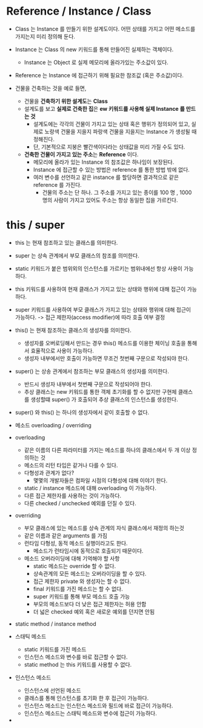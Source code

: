 # Reference /  Instance / Class
- Class 는 Instance 를 만들기 위한 설계도이다. 어떤 상태를 가지고 어떤 메소드를 가지는지 미리 정의해 둔다.
- Instance 는 Class 의 new 키워드를 통해 만들어진 실제하는 객체이다.
  - Instance 는 Object 로 실제 메모리에 올라가있는 주소값이 있다.
- Reference 는 Instance 에 접근하기 위해 필요한 참조값 (혹은 주소값)이다.

- 건물을 건축하는 것을 예로 들면,
  - 건물을 **건축하기 위한 설계도**는 **Class**
  - 설계도를 보고 **실제로 건축한 집**은 **ew 키워드를 사용해 실제 Instance 를 만드는 것**
    - 설계도에는 각각의 건물이 가지고 있는 상태 혹은 행위가 정의되어 있고, 실제로 노랑색 건물을 지을지 파랑색 건물을 지을지는 Instance 가 생성될 때 정해진다.
    - 단, 기본적으로 지붕은 빨간색이다라는 상태값을 미리 가질 수도 있다.
  - **건축한 건물이 가지고 있는 주소**는 **Reference** 이다.
    - 메모리에 올라가 있는 Instance 의 참조값은 하나임이 보장된다.
    - Instance 에 접근할 수 있는 방법은 reference 를 통한 방법 밖에 없다.
    - 여러 변수를 선언하고 같은 instance 를 할당하면 결과적으로 같은 reference 를 가진다.
      - 건물의 주소는 단 하나. 그 주소를 가지고 있는 종이를 100 명 , 1000 명의 사람이 가지고 있어도 주소는 항상 동일한 집을 가르킨다.

    

# this / super
- this 는 현재 참조하고 있는 클래스를 의미한다.
- super 는 상속 관계에서 부모 클래스의 참조를 의미한다.

- static 키워드가 붙은 범위외의 인스턴스를 가르키는 범위내에선 항상 사용이 가능하다.

- this 키워드를 사용하여 현재 클래스가 가지고 있는 상태와 행위에 대해 접근이 가능하다.
- super 키워드를 사용하여 부모 클래스가 가지고 있는 상태와 행위에 대해 접근이 가능하다. -> 접근 제한자(access modifier)에 따라 호출 여부 결정

- this() 는 현재 참조하는 클래스의 생성자를 의미한다.
  - 생성자를 오버로딩해서 만드는 경우 this() 메소드를 이용한 체이닝 호출을 통해서 효율적으로 사용이 가능하다.
  - 생성자 내부에서만 호출이 가능하면 무조건 첫번째 구문으로 작성되야 한다.
- super() 는 상송 관계에서 참조하는 부모 클래스의 생성자를 의미한다.
  - 반드시 생성자 내부에서 첫번째 구문으로 작성되어야 한다.
  - 추상 클래스는 new 키워드를 통한 객체 초기화를 할 수 없지만 구현체 클래스를 생성할떄 super() 가 호출되어 추상 클래스의 인스턴스를 생성한다. 
- super() 와 this() 는 하나의 생성자에서 같이 호출할 수 없다.

- 메소드 overloading / overriding 
- overloading
  - 같은 이름의 다른 파라미터를 가지는 메소드를 하나의 클래스에서 두 개 이상 정의하는 것
  - 메소드의 리턴 타입은 같거나 다를 수 있다.
  - 다형성과 관계가 없다?
    - 몇몇의 개발자들은 컴파일 시점의 다형성에 대해 이야기 한다.
  - static / instance 메소드에 대해 overloading 이 가능하다.
  - 다른 접근 제한자를 사용하는 것이 가능하다.
  - 다른 checked / unchecked 예외를 던질 수 있다.
- overriding
  - 부모 클래스에 있는 메소드를 상속 관계의 자식 클래스에서 재정의 하는것
  - 같은 이름과 같은 arguments 를 가짐
  - 런타임 다형성, 동적 메소드 실행이라고도 한다.
    - 메소드가 런타임시에 동적으로 호출되기 때문이다.
  - 메소드 오버라이딩에 대해 기억해야 할 사항
    - static 메소드는 override 할 수 없다.
    - 상속관계의 모든 메소드는 오버라이딩을 할 수 있다.
    - 접근 제한자 private 와 생성자는 할 수 없다.
    - final 키워드를 가진 메소드는 할 수 없다.
    - super 키워드를 통해 부모 메소드 호출 가능
    - 부모의 메소드보다 더 낮은 접근 제한자는 허용 안함
    - 더 넓은 checked 예외 혹은 새로운 예외를 던지면 안됨

- static method / instance method
- 스태틱 메소드
  - static 키워드를 가진 메소드
  - 인스턴스 메소드와 변수를 바로 접근할 수 없다.
  - static method 는 this 키워드를 사용할 수 없다.
- 인스턴스 메소드
  - 인스턴스에 선언된 메소드
  - 클래스를 통해 인스턴스를 초기화 한 후 접근이 가능하다.
  - 인스턴스 메소드는 인스턴스 메소드와 필드에 바로 접근이 가능하다.
  - 인스턴스 메소드는 스태틱 메소드와 변수에 접근이 가능하다.
-  